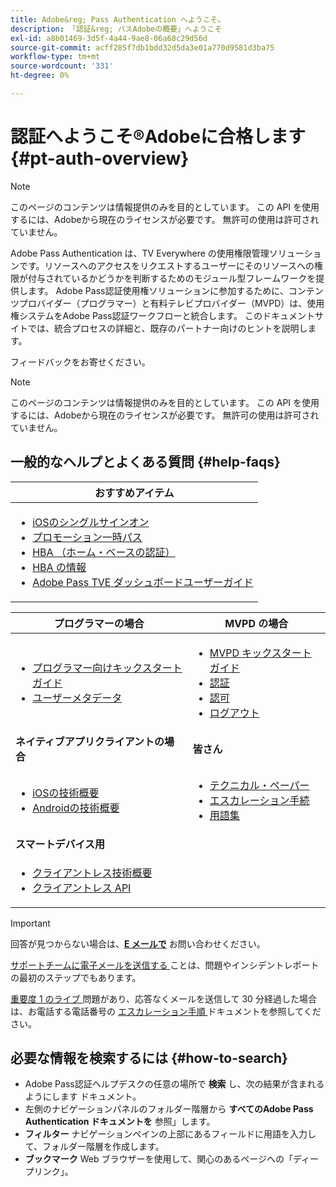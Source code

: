 ```yaml
---
title: Adobe&reg; Pass Authentication へようこそ。
description: 「認証&reg; パスAdobeの概要」へようこそ
exl-id: a8b01469-3d5f-4a44-9ae8-06a68c29d56d
source-git-commit: acff285f7db1bdd32d5da3e01a770d9581d3ba75
workflow-type: tm+mt
source-wordcount: '331'
ht-degree: 0%

---
```


# 認証へようこそ®Adobeに合格します {#pt-auth-overview}

>[!NOTE]
>
>このページのコンテンツは情報提供のみを目的としています。 この API を使用するには、Adobeから現在のライセンスが必要です。 無許可の使用は許可されていません。

Adobe Pass Authentication は、TV Everywhere の使用権限管理ソリューションです。リソースへのアクセスをリクエストするユーザーにそのリソースへの権限が付与されているかどうかを判断するためのモジュール型フレームワークを提供します。 Adobe Pass認証使用権ソリューションに参加するために、コンテンツプロバイダー（プログラマー）と有料テレビプロバイダー（MVPD）は、使用権システムをAdobe Pass認証ワークフローと統合します。 このドキュメントサイトでは、統合プロセスの詳細と、既存のパートナー向けのヒントを説明します。

フィードバックをお寄せください。

>[!NOTE]
>
>このページのコンテンツは情報提供のみを目的としています。 この API を使用するには、Adobeから現在のライセンスが必要です。 無許可の使用は許可されていません。

## 一般的なヘルプとよくある質問 {#help-faqs}

| **おすすめアイテム** |
|-|
| <ul><li>[iOSのシングルサインオン ](/help/authentication/apple-sso-overview.md)</li><li>[ プロモーション一時パス ](/help/authentication/promotional-temp-pass.md)</li><li>[HBA （ホーム・ベースの認証） ](/help/authentication/home-based-authn-tve.md)</li><li>[HBA の情報 ](https://dzf8vqv24eqhg.cloudfront.net/userfiles/258/326/ckfinder/files/AdobeNewsletterHBA.pdf)</li><li>[Adobe Pass TVE ダッシュボードユーザーガイド ](/help/authentication/tve-dashboard/old-tve-dashboard/tve-dashboard-user-guide.md)</li></ul> |

| **プログラマーの場合** | **MVPD の場合** |
|------------------------------------------------------------------------------|-------------------------------------------------------------------------------------------------|
| <ul><li>[ プログラマー向けキックスタートガイド ](/help/authentication/programmer-kickstart-guide.md)</li><li>[ ユーザーメタデータ ](/help/authentication/user-metadata.md)</li></ul> | <ul><li>[MVPD キックスタートガイド ](/help/authentication/mvpd-kickstart-guide.md)</li><li>[ 認証 ](/help/authentication/authn-usecase.md)</li><li>[ 認可 ](/help/authentication/authz-usecase.md)</li><li>[ ログアウト ](/help/authentication/usecase-mvpd-logout.md)</li></ul> |
| **ネイティブアプリクライアントの場合** | **皆さん** |
| <ul><li>[iOSの技術概要 ](/help/authentication/iostvos-sdk-overview.md)</li><li>[Androidの技術概要 ](/help/authentication/android-sdk-overview.md)</li></ul> | <ul><li>[ テクニカル・ペーパー ](/help/authentication/technical-paper.md)</li><li>[ エスカレーション手続 ](/help/authentication/escalation-procedures.md)</li><li>[ 用語集 ](/help/authentication/glossary.md)</li></ul> |
| **スマートデバイス用** | |
| <ul><li>[ クライアントレス技術概要 ](/help/authentication/rest-api-overview.md)</li><li>[ クライアントレス API](/help/authentication/rest-api-reference.md)</li></ul> | |

>[!IMPORTANT]
>
>回答が見つからない場合は、[**E メールで**](mailto:tve-support@adobe.com) お問い合わせください。
>
>[ サポートチームに電子メールを送信する ](mailto:tve-support@adobe.com) ことは、問題やインシデントレポートの最初のステップでもあります。
>
>[ 重要度 1 のライブ ](/help/authentication/escalation-procedures.md) 問題があり、応答なくメールを送信して 30 分経過した場合は、お電話する電話番号の [ エスカレーション手順 ](/help/authentication/escalation-procedures.md) ドキュメントを参照してください。
>


## 必要な情報を検索するには {#how-to-search}

* Adobe Pass認証ヘルプデスクの任意の場所で **検索** し、次の結果が含まれるようにします
ドキュメント。
* 左側のナビゲーションパネルのフォルダー階層から **すべてのAdobe Pass Authentication ドキュメントを** 参照」します。
* **フィルター** ナビゲーションペインの上部にあるフィールドに用語を入力して、フォルダー階層を作成します。
* **ブックマーク** Web ブラウザーを使用して、関心のあるページへの「ディープリンク」。
